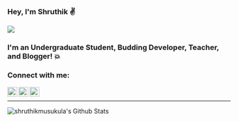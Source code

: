 ### Hey, I'm Shruthik :v:

![](https://komarev.com/ghpvc/?username=shruthikmusukula&color=brightgreen&style=flat&label=Profile+Views)

### I'm an Undergraduate Student, Budding Developer, Teacher, and Blogger! :boom:

### Connect with me:

[<img align="left" alt="shruthikmusukula | Blog" width="22px" src="https://cdn.jsdelivr.net/npm/simple-icons@3.4.0/icons/bloglovin.svg" />](https://shrusthoughts.com)
[<img align="left" alt="shruthikmusukula | Instagram" width="22px" src="https://cdn.jsdelivr.net/npm/simple-icons@v3/icons/instagram.svg" />](https://www.instagram.com/shruthikmusukula/)
[<img align="left" alt="shruthikmusukula | LinkedIn" width="22px" src="https://cdn.jsdelivr.net/npm/simple-icons@v3/icons/linkedin.svg" />](https://www.linkedin.com/in/shruthikmusukula)

<br />

---

<img align="left" alt="shruthikmusukula's Github Stats" src="https://github-readme-stats.vercel.app/api?username=shruthikmusukula&show_icons=true&hide_border=true" />

<!-- Definitions for this README.md file
  [blog]: http://shrusthoughts.com/
  [instagram]: https://www.instagram.com/shruthikmusukula/
  [linkedin]: https://www.linkedin.com/in/shruthikmusukula/
-->
